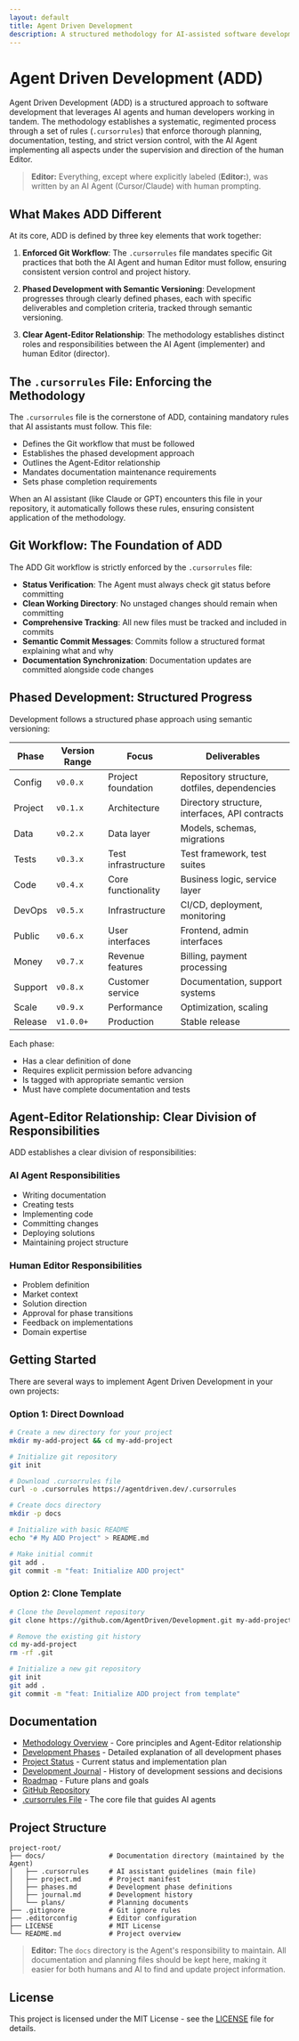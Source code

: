 ```yaml
---
layout: default
title: Agent Driven Development
description: A structured methodology for AI-assisted software development
---
```


# Agent Driven Development (ADD)

Agent Driven Development (ADD) is a structured approach to software development that leverages AI agents and human developers working in tandem. The methodology establishes a systematic, regimented process through a set of rules (`.cursorrules`) that enforce thorough planning, documentation, testing, and strict version control, with the AI Agent implementing all aspects under the supervision and direction of the human Editor.

> **Editor:** Everything, except where explicitly labeled (**Editor:**), was written by an AI Agent (Cursor/Claude) with human prompting.

## What Makes ADD Different

At its core, ADD is defined by three key elements that work together:

1. **Enforced Git Workflow**: The `.cursorrules` file mandates specific Git practices that both the AI Agent and human Editor must follow, ensuring consistent version control and project history.

2. **Phased Development with Semantic Versioning**: Development progresses through clearly defined phases, each with specific deliverables and completion criteria, tracked through semantic versioning.

3. **Clear Agent-Editor Relationship**: The methodology establishes distinct roles and responsibilities between the AI Agent (implementer) and human Editor (director).

## The `.cursorrules` File: Enforcing the Methodology

The `.cursorrules` file is the cornerstone of ADD, containing mandatory rules that AI assistants must follow. This file:

- Defines the Git workflow that must be followed
- Establishes the phased development approach
- Outlines the Agent-Editor relationship
- Mandates documentation maintenance requirements
- Sets phase completion requirements

When an AI assistant (like Claude or GPT) encounters this file in your repository, it automatically follows these rules, ensuring consistent application of the methodology.

## Git Workflow: The Foundation of ADD

The ADD Git workflow is strictly enforced by the `.cursorrules` file:

- **Status Verification**: The Agent must always check git status before committing
- **Clean Working Directory**: No unstaged changes should remain when committing
- **Comprehensive Tracking**: All new files must be tracked and included in commits
- **Semantic Commit Messages**: Commits follow a structured format explaining what and why
- **Documentation Synchronization**: Documentation updates are committed alongside code changes

## Phased Development: Structured Progress

Development follows a structured phase approach using semantic versioning:

| Phase   | Version Range | Focus               | Deliverables                                   |
| ------- | ------------- | ------------------- | ---------------------------------------------- |
| Config  | `v0.0.x`      | Project foundation  | Repository structure, dotfiles, dependencies   |
| Project | `v0.1.x`      | Architecture        | Directory structure, interfaces, API contracts |
| Data    | `v0.2.x`      | Data layer          | Models, schemas, migrations                    |
| Tests   | `v0.3.x`      | Test infrastructure | Test framework, test suites                    |
| Code    | `v0.4.x`      | Core functionality  | Business logic, service layer                  |
| DevOps  | `v0.5.x`      | Infrastructure      | CI/CD, deployment, monitoring                  |
| Public  | `v0.6.x`      | User interfaces     | Frontend, admin interfaces                     |
| Money   | `v0.7.x`      | Revenue features    | Billing, payment processing                    |
| Support | `v0.8.x`      | Customer service    | Documentation, support systems                 |
| Scale   | `v0.9.x`      | Performance         | Optimization, scaling                          |
| Release | `v1.0.0+`     | Production          | Stable release                                 |

Each phase:

- Has a clear definition of done
- Requires explicit permission before advancing
- Is tagged with appropriate semantic version
- Must have complete documentation and tests

## Agent-Editor Relationship: Clear Division of Responsibilities

ADD establishes a clear division of responsibilities:

### AI Agent Responsibilities

- Writing documentation
- Creating tests
- Implementing code
- Committing changes
- Deploying solutions
- Maintaining project structure

### Human Editor Responsibilities

- Problem definition
- Market context
- Solution direction
- Approval for phase transitions
- Feedback on implementations
- Domain expertise

## Getting Started

There are several ways to implement Agent Driven Development in your own projects:

### Option 1: Direct Download

```bash
# Create a new directory for your project
mkdir my-add-project && cd my-add-project

# Initialize git repository
git init

# Download .cursorrules file
curl -o .cursorrules https://agentdriven.dev/.cursorrules

# Create docs directory
mkdir -p docs

# Initialize with basic README
echo "# My ADD Project" > README.md

# Make initial commit
git add .
git commit -m "feat: Initialize ADD project"
```

### Option 2: Clone Template

```bash
# Clone the Development repository
git clone https://github.com/AgentDriven/Development.git my-add-project

# Remove the existing git history
cd my-add-project
rm -rf .git

# Initialize a new git repository
git init
git add .
git commit -m "feat: Initialize ADD project from template"
```

## Documentation

- [Methodology Overview](methodology.html) - Core principles and Agent-Editor relationship
- [Development Phases](phases.html) - Detailed explanation of all development phases
- [Project Status](project.html) - Current status and implementation plan
- [Development Journal](journal.html) - History of development sessions and decisions
- [Roadmap](plans/roadmap.html) - Future plans and goals
- [GitHub Repository](https://github.com/AgentDriven/Development)
- [.cursorrules File](https://agentdriven.dev/cursorrules) - The core file that guides AI agents

## Project Structure

```
project-root/
├── docs/                # Documentation directory (maintained by the Agent)
│   ├── .cursorrules     # AI assistant guidelines (main file)
│   ├── project.md       # Project manifest
│   ├── phases.md        # Development phase definitions
│   ├── journal.md       # Development history
│   └── plans/           # Planning documents
├── .gitignore           # Git ignore rules
├── .editorconfig        # Editor configuration
├── LICENSE              # MIT License
└── README.md            # Project overview
```

> **Editor:** The `docs` directory is the Agent's responsibility to maintain. All documentation and planning files should be kept here, making it easier for both humans and AI to find and update project information.

## License

This project is licensed under the MIT License - see the [LICENSE](https://github.com/AgentDriven/Development/blob/main/LICENSE) file for details.
